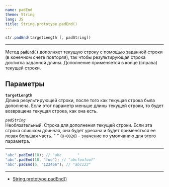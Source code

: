 ```yaml
---
name: padEnd
theme: String
lang: JS
title: String.prototype.padEnd()
---
```


```js
str.padEnd(targetLength [, padString])
```

---

Метод **`padEnd()`** дополняет текущую строку с помощью заданной строки (в конечном счете повторяя), так чтобы результирующая строка достигла заданной длины. Дополнение применяется в конце (справа) текущей строки.

## Параметры

**`targetLength`**<br />
Длина результирующей строки, после того как текущая строка была дополнена. Если этот параметр меньше длины текущей строки, то будет возвращена текущая строка, как она есть.

_`padString`_<br />
Необязательный. Строка для дополнения текущей строки. Если эта строка слишком длинная, она будет урезана и будет применяться ее левая большая часть. "&nbsp;" (`U+0020`) - значение по умолчанию для этого параметра.

---

```js
"abc".padEnd(10); // "abc       "
"abc".padEnd(10, "foo"); // "abcfoofoof"
"abc".padEnd(6, "123456"); // "abc123"
```

---

- [String.prototype.padEnd()](https://developer.mozilla.org/ru/docs/Web/JavaScript/Reference/Global_Objects/String/padEnd)
